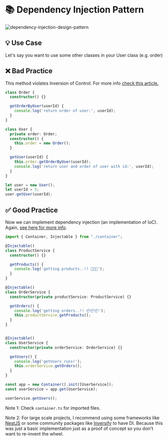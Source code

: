 # 📚 Dependency Injection Pattern
![dependency-injection-design-pattern](../../assets/dependency-injection.jpg)

## 💡 Use Case

Let's say you want to use some other classes in your User class (e.g. order)

## ❌ Bad Practice

This method violates Inversion of Control. For more info [check this article.](https://medium.com/p/7092c8a0ae7a)


```ts
class Order {
  constructor() {}

  getOrderByUser(userId) {
    console.log('return order of user:', userId);
  }
}

class User {
  private order: Order;
  constructor() {
    this.order = new Order();
  }

  getUser(userId) {
    this.order.getOrderByUser(userId);
    console.log('return user and order of user with id:', userId);
  }
}

let user = new User();
let userId = 5;
user.getUser(userId);
```

## ✅ Good Practice

Now we can implement dependency injection (an implementation of IoC). Again, [see here for more info](https://medium.com/p/7092c8a0ae7a).

```ts
import { Container, Injectable } from "./container";

@Injectable()
class ProductService {
  constructor() {}

  getProducts() {
    console.log('getting products..!! 🍊🍊🍊');
  }
}

@Injectable()
class OrderService {
  constructor(private productService: ProductService) {}

  getOrders() {
    console.log('getting orders..!! 📦📦📦');
    this.productService.getProducts();
  }
}


@Injectable()
class UserService {
  constructor(private orderService: OrderService) {}

  getUsers() {
    console.log('getUsers runs!');
    this.orderService.getOrders();
  }
}

const app = new Container().init([UserService]);
const userService = app.get(UserService);

userService.getUsers();
```

Note 1: Check `container.ts` for imported files.

Note 2: For large scale projects, I recommend using some frameworks like [NestJS](https://nestjs.com/) or some community packages like [Inversify](https://github.com/inversify/InversifyJS) to have DI. Because this was just a basic implementation just as a proof of concept so you don't want to re-invent the wheel.
